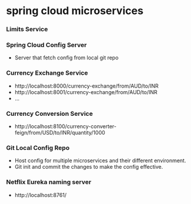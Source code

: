# spring cloud microservices

### Limits Service

### Spring Cloud Config Server
- Server that fetch config from local git repo

### Currency Exchange Service
- http://localhost:8000/currency-exchange/from/AUD/to/INR
- http://localhost:8001/currency-exchange/from/AUD/to/INR
- ...

### Currency Conversion Service
- http://localhost:8100/currency-converter-feign/from/USD/to/INR/quantity/1000

### Git Local Config Repo
- Host config for multiple microservices and their different environment.
- Git init and commit the changes to make the config effective.

### Netflix Eureka naming server
- http://localhost:8761/
